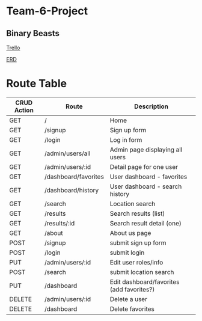 # Team-6-Project
## Binary Beasts

[Trello](https://trello.com/b/oK1WjNdG/project-3)

[ERD](https://lucid.app/lucidchart/invitations/accept/6b16b9ed-aa9e-46ed-a7b1-5bc2c02922f5)

# Route Table

CRUD Action | Route | Description
----- | ----- | -----
GET | / | Home
GET | /signup | Sign up form
GET | /login | Log in form
GET | /admin/users/all | Admin page displaying all users
GET | /admin/users/:id | Detail page for one user
GET | /dashboard/favorites | User dashboard - favorites
GET | /dashboard/history | User dashboard - search history
GET | /search | Location search
GET | /results | Search results (list)
GET | /results/:id | Search result detail (one)
GET | /about | About us page
POST | /signup | submit sign up form
POST | /login | submit login
PUT | /admin/users/:id | Edit user roles/info
POST | /search | submit location search
PUT | /dashboard | Edit dashboard/favorites (add favorites?)
DELETE | /admin/users/:id | Delete a user
DELETE | /dashboard | Delete favorites
